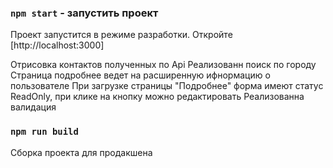 
### `npm start` - запустить проект
Проект запустится в режиме разработки.
Откройте [http://localhost:3000]

Отрисовка контактов полученных по Api
Реализованн поиск по городу
Страница подробнее ведет на расширенную ифнормацию о пользователе
При загрузке страницы "Подробнее" форма имеют статус ReadOnly, при клике на кнопку можно редактировать
Реализованна валидация

### `npm run build`
Сборка проекта для продакшена